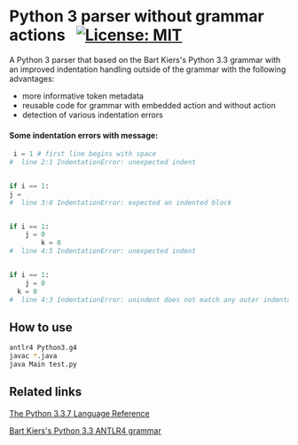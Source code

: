 # Python 3 parser without grammar actions &nbsp; [![License: MIT](https://img.shields.io/badge/License-MIT-yellow.svg)](https://opensource.org/licenses/MIT)

A Python 3 parser that based on the Bart Kiers's Python 3.3 grammar with an improved indentation handling outside of the grammar with the following advantages:
-  more informative token metadata
-  reusable code for grammar with embedded action and without action
-  detection of various indentation errors

#### Some indentation errors with message:
```python
 i = 1 # first line begins with space
#  line 2:1	IndentationError: unexpected indent


if i == 1:
j = 
#  line 3:0	IndentationError: expected an indented block


if i == 1:
    j = 0
        k = 0
#  line 4:5	IndentationError: unexpected indent


if i == 1:
    j = 0
  k = 0
#  line 4:3	IndentationError: unindent does not match any outer indentation level
```

## How to use
```bash
antlr4 Python3.g4
javac *.java
java Main test.py
```

## Related links
[The Python 3.3.7 Language Reference](https://docs.python.org/3.3/reference/grammar.html)

[Bart Kiers's Python 3.3 ANTLR4 grammar](https://github.com/bkiers/python3-parser)


